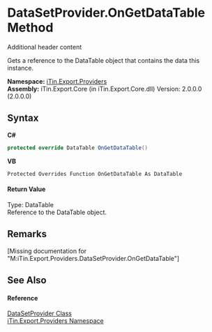 # DataSetProvider.OnGetDataTable Method 
Additional header content 

Gets a reference to the DataTable object that contains the data this instance.

**Namespace:**&nbsp;<a href="N_iTin_Export_Providers">iTin.Export.Providers</a><br />**Assembly:**&nbsp;iTin.Export.Core (in iTin.Export.Core.dll) Version: 2.0.0.0 (2.0.0.0)

## Syntax

**C#**<br />
``` C#
protected override DataTable OnGetDataTable()
```

**VB**<br />
``` VB
Protected Overrides Function OnGetDataTable As DataTable
```


#### Return Value
Type: DataTable<br />Reference to the DataTable object.

## Remarks
\[Missing <remarks> documentation for "M:iTin.Export.Providers.DataSetProvider.OnGetDataTable"\]

## See Also


#### Reference
<a href="T_iTin_Export_Providers_DataSetProvider">DataSetProvider Class</a><br /><a href="N_iTin_Export_Providers">iTin.Export.Providers Namespace</a><br />